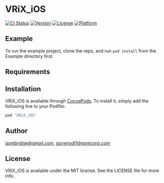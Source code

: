 # VRiX_iOS

[![CI Status](https://img.shields.io/travis/gombridge@gmail.com/VRiX_iOS.svg?style=flat)](https://travis-ci.org/gombridge@gmail.com/VRiX_iOS)
[![Version](https://img.shields.io/cocoapods/v/VRiX_iOS.svg?style=flat)](https://cocoapods.org/pods/VRiX_iOS)
[![License](https://img.shields.io/cocoapods/l/VRiX_iOS.svg?style=flat)](https://cocoapods.org/pods/VRiX_iOS)
[![Platform](https://img.shields.io/cocoapods/p/VRiX_iOS.svg?style=flat)](https://cocoapods.org/pods/VRiX_iOS)

## Example

To run the example project, clone the repo, and run `pod install` from the Example directory first.

## Requirements

## Installation

VRiX_iOS is available through [CocoaPods](https://cocoapods.org). To install
it, simply add the following line to your Podfile:

```ruby
pod 'VRiX_iOS'
```

## Author

gombridge@gmail.com, gurwnsdl1@gomcorp.com

## License

VRiX_iOS is available under the MIT license. See the LICENSE file for more info.
